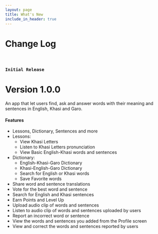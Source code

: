 ```yaml
---
layout: page
title: What's New
include_in_header: true
---
```


# Change Log

<br>

### `Initial Release`
# **Version 1.0.0**

An app that let users find, ask and answer words with their meaning and sentences in English, Khasi and Garo.

#### Features
- Lessons, Dictionary, Sentences and more
- Lessons:
	- View Khasi Letters
	- Listen to Khasi Letters pronunciation 
	- View Basic English-Khasi words and sentences
- Dictionary:
	- English-Khasi-Garo Dictionary 
	- Khasi-English-Garo Dictionary
	- Search for English or Khasi words
	- Save Favorite words
- Share word and sentence translations
- Vote for the best word and sentence
- Search for English and Khasi sentences
- Earn Points and Level Up
- Upload audio clip of words and sentences
- Listen to audio clip of words and sentences uploaded by users
- Report an incorrect word or sentence
- View the words and sentences you added from the Profile screen
- View and correct the words and sentences reported by users

<br>